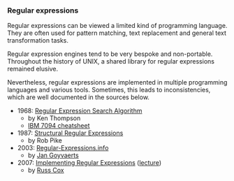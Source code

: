 ### Regular expressions

Regular expressions can be viewed a limited kind of programming language. They are often used for pattern matching, text replacement and general text transformation tasks.

Regular expression engines tend to be very bespoke and non-portable. Throughout the history of UNIX, a shared library for regular expressions remained elusive.

Nevertheless, regular expressions are implemented in multiple programming languages and various tools. Sometimes, this leads to inconsistencies, which are well documented in the sources below.

 * 1968: [Regular Expression Search Algorithm](http://www.oilshell.org/archive/Thompson-1968.pdf)
   * by Ken Thompson
   * [IBM 7094 cheatsheet](https://swtch.com/~rsc/regexp/ibm7094.html)
 * 1987: [Structural Regular Expressions](http://doc.cat-v.org/bell_labs/structural_regexps/se.pdf)
   * by Rob Pike
 * 2003: [Regular-Expressions.info](https://www.regular-expressions.info/quickstart.html)
   * by [Jan Goyvaerts](https://www.just-great-software.com/aboutjg.html)
 * 2007: [Implementing Regular Expressions](https://swtch.com/~rsc/regexp/) ([lecture](https://swtch.com/~rsc/talks/regexp.pdf))
   * by [Russ Cox](https://swtch.com/~rsc/)
